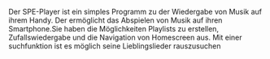 Der  SPE-Player ist ein simples Programm zu der Wiedergabe von Musik auf ihrem Handy. Der ermöglicht das Abspielen von Musik auf ihren Smartphone.Sie haben die Möglichkeiten Playlists zu erstellen, Zufallswiedergabe und die Navigation von Homescreen aus. Mit einer suchfunktion ist es möglich seine Lieblingslieder rauszusuchen
